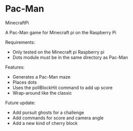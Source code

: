 Pac-Man
=======

MinecraftPi

A Pac-Man game for Minecraft pi on the Raspberry Pi

Requirements:
- Only tested on the Minecraft pi Raspberry pi
- Dots module must be in the same directory as Pac-Man

Features:
- Generates a Pac-Man maze
- Places dots
- Uses the pollBlockHit command to add up score
- Wrap-around like the classic

Future update:
- Add pursuit ghosts for a challenge
- Add commands for score and camera angle
- Add a new kind of cherry block
